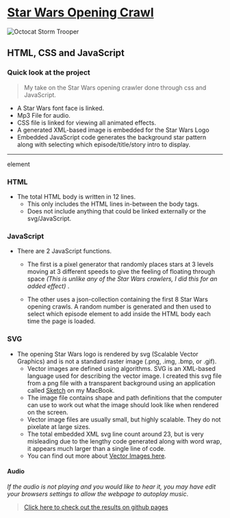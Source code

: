 
# [Star Wars Opening Crawl](https://marxspawn.github.io/Star_Wars_Intro/)

![Octocat Storm Trooper](https://external-preview.redd.it/hu3bzCiotL7kZQ8TAwgZ5pjxScT2kLOOEgyuMEeQa_8.png?width=704&auto=webp&s=5564cd5049f157c2dbd4ba0a3c3260cbd7f4ab6e)

## HTML, CSS and JavaScript

### Quick look at the project
> My take on the Star Wars opening crawler done through css and JavaScript.

- A Star Wars font face is linked.
- Mp3 File for audio.
- CSS file is linked for viewing all animated effects.
- A generated XML-based image is embedded for the Star Wars Logo
- Embedded JavaScript code generates the background star pattern along with selecting which episode/title/story intro to display.

----------
element

### HTML
- The total HTML body is written in 12 lines.
    * This only includes the HTML lines in-between the body tags.
    * Does not include anything that could be linked externally or the svg/JavaScript.


### JavaScript
- There are 2 JavaScript functions.
    * The first is a pixel generator that randomly places stars at 3 levels moving at 3 different speeds to give the feeling of floating through space _(This is unlike any of the Star Wars crawlers, I did this for an added effect)_ . 
    
    * The other uses a json-collection containing the first 8 Star Wars opening crawls. A random number is generated and then used to select which episode element to add inside the HTML body each time the page is loaded.


### SVG
- The opening Star Wars logo is rendered by svg (Scalable Vector Graphics) and is not a standard raster image (.png, .img, .bmp, or .gif).
   * Vector images are defined using algorithms. SVG is an XML-based language used for describing the vector image. I created this svg file from a png file with a transparent background using an application called [Sketch](https://www.sketchapp.com) on my MacBook.
   * The image file contains shape and path definitions that the computer can use to work out what the image should look like when rendered on the screen.
   * Vector image files are usually small, but highly scalable. They do not pixelate at large sizes.
   * The total embedded XML svg line count around 23, but is very misleading due to the lengthy code generated along with word wrap, it appears much larger than a single line of code.
   * You can find out more about [Vector Images here](https://developer.mozilla.org/en-US/docs/Learn/HTML/Multimedia_and_embedding/Adding_vector_graphics_to_the_Web).
   
#### Audio
_If the audio is not playing and you would like to hear it, you may have edit your browsers settings to allow the webpage to autoplay music_. 

> [Click here to check out the results on github pages](https://marxspawn.github.io/Star_Wars_Intro/)



